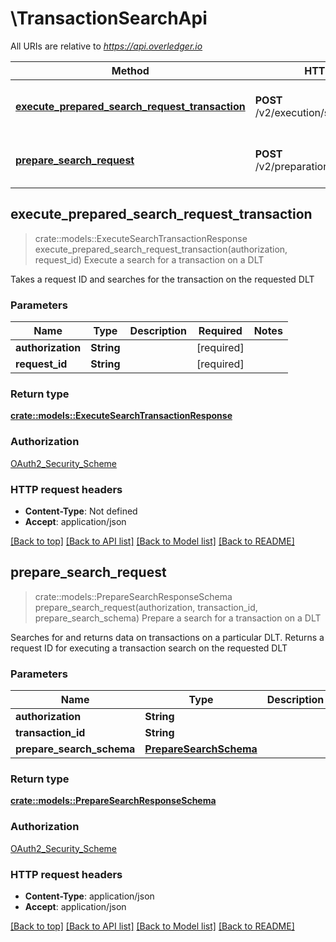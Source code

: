 # \TransactionSearchApi

All URIs are relative to *https://api.overledger.io*

Method | HTTP request | Description
------------- | ------------- | -------------
[**execute_prepared_search_request_transaction**](TransactionSearchApi.md#execute_prepared_search_request_transaction) | **POST** /v2/execution/search/transaction | Execute a search for a transaction on a DLT
[**prepare_search_request**](TransactionSearchApi.md#prepare_search_request) | **POST** /v2/preparation/search/transaction | Prepare a search for a transaction on a DLT



## execute_prepared_search_request_transaction

> crate::models::ExecuteSearchTransactionResponse execute_prepared_search_request_transaction(authorization, request_id)
Execute a search for a transaction on a DLT

Takes a request ID and searches for the transaction on the requested DLT

### Parameters


Name | Type | Description  | Required | Notes
------------- | ------------- | ------------- | ------------- | -------------
**authorization** | **String** |  | [required] |
**request_id** | **String** |  | [required] |

### Return type

[**crate::models::ExecuteSearchTransactionResponse**](ExecuteSearchTransactionResponse.md)

### Authorization

[OAuth2_Security_Scheme](../README.md#OAuth2_Security_Scheme)

### HTTP request headers

- **Content-Type**: Not defined
- **Accept**: application/json

[[Back to top]](#) [[Back to API list]](../README.md#documentation-for-api-endpoints) [[Back to Model list]](../README.md#documentation-for-models) [[Back to README]](../README.md)


## prepare_search_request

> crate::models::PrepareSearchResponseSchema prepare_search_request(authorization, transaction_id, prepare_search_schema)
Prepare a search for a transaction on a DLT

Searches for and returns data on transactions on a particular DLT. Returns a request ID for executing a transaction search on the requested DLT

### Parameters


Name | Type | Description  | Required | Notes
------------- | ------------- | ------------- | ------------- | -------------
**authorization** | **String** |  | [required] |
**transaction_id** | **String** |  | [required] |
**prepare_search_schema** | [**PrepareSearchSchema**](PrepareSearchSchema.md) |  | [required] |

### Return type

[**crate::models::PrepareSearchResponseSchema**](PrepareSearchResponseSchema.md)

### Authorization

[OAuth2_Security_Scheme](../README.md#OAuth2_Security_Scheme)

### HTTP request headers

- **Content-Type**: application/json
- **Accept**: application/json

[[Back to top]](#) [[Back to API list]](../README.md#documentation-for-api-endpoints) [[Back to Model list]](../README.md#documentation-for-models) [[Back to README]](../README.md)

